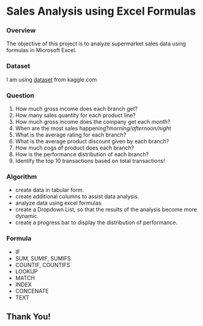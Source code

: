 # Sales Analysis using Excel Formulas
### Overview
The objective of this project is to analyze supermarket sales data using formulas in Microsoft Excel.
### Dataset
I am using [dataset](https://www.kaggle.com/datasets/aungpyaeap/supermarket-sales) from kaggle.com 
### Question
1. How much gross income does each branch get?
2. How many sales quantity for each product line?
3. How much gross income does the company get each month?
4. When are the most sales happening?*morning/afternoon/night*
5. What is the average rating for each branch?
6. What is the average product discount given by each branch?
7. How much cogs of product does each branch?
8. How is the performance distribution of each branch?
9. Identify the top 10 transactions based on total transactions!
### Algorithm
- create data in tabular form.
- create additional columns to assist data analysis.
- analyze data using excel formulas.
- create a Dropdown List, so that the results of the analysis become more dynamic.
- create a progress bar to display the distribution of performance.
### Formula
- IF
- SUM, SUMIF, SUMIFS
- COUNTIF, COUNTIFS
- LOOKUP
- MATCH
- INDEX
- CONCENATE
- TEXT								
## Thank You!
